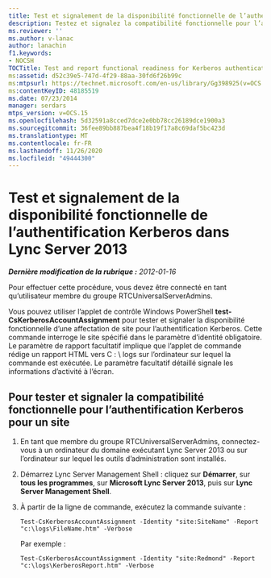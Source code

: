```yaml
---
title: Test et signalement de la disponibilité fonctionnelle de l’authentification Kerberos
description: Testez et signalez la compatibilité fonctionnelle pour l’authentification Kerberos.
ms.reviewer: ''
ms.author: v-lanac
author: lanachin
f1.keywords:
- NOCSH
TOCTitle: Test and report functional readiness for Kerberos authentication
ms:assetid: d52c39e5-747d-4f29-88aa-30fd6f26b99c
ms:mtpsurl: https://technet.microsoft.com/en-us/library/Gg398925(v=OCS.15)
ms:contentKeyID: 48185519
ms.date: 07/23/2014
manager: serdars
mtps_version: v=OCS.15
ms.openlocfilehash: 5d32591a8cced7dce2e0bb78cc26189dce1900a3
ms.sourcegitcommit: 36fee89bb887bea4f18b19f17a8c69daf5bc423d
ms.translationtype: MT
ms.contentlocale: fr-FR
ms.lasthandoff: 11/26/2020
ms.locfileid: "49444300"
---
```

# <a name="test-and-report-functional-readiness-for-kerberos-authentication-in-lync-server-2013"></a>Test et signalement de la disponibilité fonctionnelle de l’authentification Kerberos dans Lync Server 2013

<div data-xmlns="http://www.w3.org/1999/xhtml">

<div class="topic" data-xmlns="http://www.w3.org/1999/xhtml" data-msxsl="urn:schemas-microsoft-com:xslt" data-cs="https://msdn.microsoft.com/">

<div data-asp="https://msdn2.microsoft.com/asp">



</div>

<div id="mainSection">

<div id="mainBody">

<span> </span>

_**Dernière modification de la rubrique :** 2012-01-16_

Pour effectuer cette procédure, vous devez être connecté en tant qu’utilisateur membre du groupe RTCUniversalServerAdmins.

Vous pouvez utiliser l’applet de contrôle Windows PowerShell **test-CsKerberosAccountAssignment** pour tester et signaler la disponibilité fonctionnelle d’une affectation de site pour l’authentification Kerberos. Cette commande interroge le site spécifié dans le paramètre d’identité obligatoire. Le paramètre de rapport facultatif implique que l’applet de commande rédige un rapport HTML vers C : \\ logs sur l’ordinateur sur lequel la commande est exécutée. Le paramètre facultatif détaillé signale les informations d’activité à l’écran.

<div>

## <a name="to-test-and-report-functional-readiness-for-kerberos-authentication-for-a-site"></a>Pour tester et signaler la compatibilité fonctionnelle pour l’authentification Kerberos pour un site

1.  En tant que membre du groupe RTCUniversalServerAdmins, connectez-vous à un ordinateur du domaine exécutant Lync Server 2013 ou sur l’ordinateur sur lequel les outils d’administration sont installés.

2.  Démarrez Lync Server Management Shell : cliquez sur **Démarrer**, sur **tous les programmes**, sur **Microsoft Lync Server 2013**, puis sur **Lync Server Management Shell**.

3.  À partir de la ligne de commande, exécutez la commande suivante :
    
        Test-CsKerberosAccountAssignment -Identity "site:SiteName" -Report "c:\logs\FileName.htm" -Verbose
    
    Par exemple :
    
        Test-CsKerberosAccountAssignment -Identity "site:Redmond" -Report "c:\logs\KerberosReport.htm" -Verbose

</div>

</div>

<span> </span>

</div>

</div>

</div>


